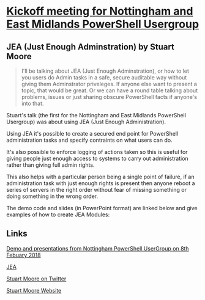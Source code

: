 # [Kickoff meeting for Nottingham and East Midlands PowerShell Usergroup](https://www.meetup.com/Nottingham-PowerShell-UserGroup/events/245663420/)

## JEA (Just Enough Adminstration) by Stuart Moore

> I'll be talking about JEA (Just Enough Adminstration), or how to let you users do Admin tasks in a safe, secure auditable way without giving them Adminstrator priveleges. If anyone else want to present a topic, that would be great. Or we can have a round table talking about problems, issues or just sharing obscure PowerShell facts if anyone's into that.

Stuart's talk (the first for the Nottingham and East Midlands PowerShell Usergroup) was about using JEA (Just Enough Administration).

Using JEA it's possible to create a secured end point for PowerShell administration tasks and specify contraints on what users can do.

It's also possible to enforce logging of actions taken so this is useful for giving people just enough access to systems to carry out administration rather than giving full admin rights.

This also helps with a particular person being a single point of failure, if an administration task with just enough rights is present then anyone reboot a series of servers in the right order without fear of missing something or doing something in the wrong order.

The demo code and slides (in PowerPoint format) are linked below and give examples of how to create JEA Modules:

## Links

[Demo and presentations from Nottingham PowerShell UserGroup on 8th Febuary 2018](https://github.com/Stuart-Moore/NottsPowerShell-08022108)

[JEA](https://msdn.microsoft.com/en-us/library/dn896648.aspx)

[Stuart Moore on Twitter](https://twitter.com/napalmgram/)

[Stuart Moore Website](https://stuart-moore.com/)
